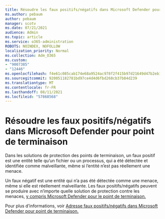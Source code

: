 ```yaml
---
title: Résoudre les faux positifs/négatifs dans Microsoft Defender pour point de terminaison
ms.author: pebaum
author: pebaum
manager: scotv
ms.date: 07/21/2021
audience: Admin
ms.topic: article
ms.service: o365-administration
ROBOTS: NOINDEX, NOFOLLOW
localization_priority: Normal
ms.collection: Adm_O365
ms.custom:
- "9007385"
- "12446"
ms.openlocfilehash: f4e61c085cab174e68a9524ac978f2f415b97d21649d47b2eb16f24abe83f828
ms.sourcegitcommit: 920051182781bd97ce4d4d6fbd268cb37b84d239
ms.translationtype: MT
ms.contentlocale: fr-FR
ms.lasthandoff: 08/11/2021
ms.locfileid: "57868568"
---
```

# <a name="address-false-positivesnegatives-in-microsoft-defender-for-endpoint"></a>Résoudre les faux positifs/négatifs dans Microsoft Defender pour point de terminaison

Dans les solutions de protection des points de terminaison, un faux positif est une entité telle qu’un fichier ou un processus, qui a été détectée et identifiée comme malveillante, même si l’entité n’est pas réellement une menace. 

Un faux négatif est une entité qui n’a pas été détectée comme une menace, même si elle est réellement malveillante. Les faux positifs/négatifs peuvent se produire avec n’importe quelle solution de protection contre les menaces, [y compris Microsoft Defender pour le point de terminaison.](https://docs.microsoft.com/microsoft-365/security/defender-endpoint/microsoft-defender-endpoint)

Pour plus d’informations, voir [Adresse faux positifs/négatifs dans Microsoft Defender pour point de terminaison.](https://docs.microsoft.com/microsoft-365/security/defender-endpoint/defender-endpoint-false-positives-negatives)
